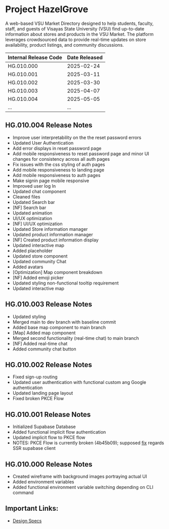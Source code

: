 # Project HazelGrove
A web-based VSU Market Directory designed to help students, faculty, staff, and guests of Visayas State University (VSU) find up-to-date information about stores and products in the VSU Market. The platform leverages crowdsourced data to provide real-time updates on store availability, product listings, and community discussions.

| Internal Release Code | Date Released |
|-----------------------|---------------|
| HG.010.000 | 2025-02-24 |
| HG.010.001 | 2025-03-11 |
| HG.010.002 | 2025-03-30 |
| HG.010.003 | 2025-04-07 |
| HG.010.004 | 2025-05-05 |
| ... | ... |

## HG.010.004 Release Notes
- Improve user interpretability on the the reset password errors
- Updated User Authentication
- Add error displays in reset password page
- Add mobile responsiveness to reset password page and minor UI changes for consistency across all auth pages
- Fix issues with the css styling of auth pages
- Add mobile responsiveness to landing page
- Add mobile responsiveness to auth pages
- Make signin page mobile responsive
- Improved user log In
- Updated chat component
- Cleaned files
- Updated Search bar
- [NF] Search bar
- Updated animation
- UI/UX optimization
- [NF] UI/UX optimization
- Updated Store information manager
- Updated product information manager
- [NF] Created product information display
- Updated interactive map
- Added placeholder
- Updated store component
- Updated community Chat
- Added avatars
- [Optimization] Map component breakdown
- [NF] Added emoji picker
- Updated styling non-functional tooltip requirement
- Updated interactive map

## HG.010.003 Release Notes
- Updated styling
- Merged main to dev branch with baseline commit
- Added base map component to main branch
- [Map] Added map component
- Merged second functionality (real-time chat) to main branch
- [NF] Added real-time chat
- Added community chat button

## HG.010.002 Release Notes
- Fixed sign-up routing
- Updated user authentication with functional custom ang Google authentication
- Updated landing page layout 
- Fixed broken PKCE Flow

## HG.010.001 Release Notes
- Initialized Supabase Database
- Added functional implicit flow authentication
- Updated implicit flow to PKCE flow
- NOTES: PKCE Flow is currently broken (4b45b09); supposed [fix](https://www.youtube.com/watch?v=ugF8Vi7nQvU) regards SSR supabase client

## HG.010.000 Release Notes
- Created wireframe with background images portraying actual UI
- Added environment variables
- Added functional environment variable switching depending on CLI command

## Important Links:
- [Design Specs](https://github.com/HeyListen101/hazel-grove)
